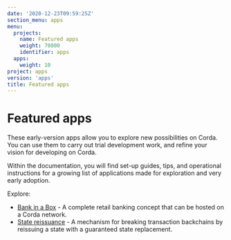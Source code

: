 ```yaml
---
date: '2020-12-23T09:59:25Z'
section_menu: apps
menu:
  projects:
    name: Featured apps
    weight: 70000
    identifier: apps
  apps:
    weight: 10
project: apps
version: 'apps'
title: Featured apps
---
```


# Featured apps

These early-version apps allow you to explore new possibilities on Corda. You can use them to carry out trial development work, and refine your vision for developing on Corda.

Within the documentation, you will find set-up guides, tips, and operational instructions for a growing list of applications made for exploration and very early adoption.

Explore:

* [Bank in a Box](../en/apps/bankinabox/getting-started.md) - A complete retail banking concept that can be hosted on a Corda network.
* [State reissuance](../en/apps/reissuance/state-reissuance.md) - A mechanism for breaking transaction backchains by reissuing a state with a guaranteed state replacement.
